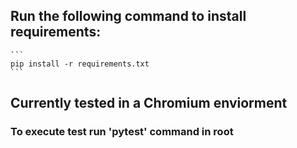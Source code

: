 ## Run the following command to install requirements:
    ```
    pip install -r requirements.txt
    ```
## Currently tested in a Chromium enviorment
### To execute test run 'pytest' command in root

